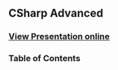 ## CSharp Advanced
### [View Presentation online](https://rawgit.com/TelerikAcademy/CSharp-Part-2/master/Topics/03.%20Methods/slides/index.html)
### Table of Contents

